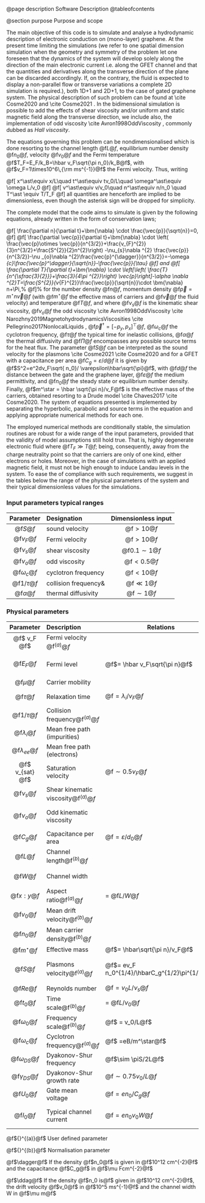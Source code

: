 @page  description Software Description
@tableofcontents


@section purpose Purpose and scope

The main objective of this code is to simulate and analyse a hydrodynamic description of electronic conduction on (mono-layer) graphene. At the present time limiting the simulations (we refer to one spatial dimension simulation when the geometry and symmetry of the problem let one foreseen that the dynamics of the system will develop solely along the direction of the main electronic current i.e. along the GFET channel and that the quantities and derivatives along the transverse direction of the plane can be discarded accordingly. If, on the contrary, the fluid is expected to display a non-parallel flow or transverse variations a complete 2D simulation is required.), both 1D+1 and 2D+1, to the case of gated graphene system. The physical description of such problem can be found at \cite Cosme2020 and \cite Cosme2021 . In the bidimensional simulation is possible to add the effects of shear viscosity and/or uniform and static magnetic field along the transverse direction, we include also, the implementation of odd viscosity \cite Avron1998OddViscosity ,  commonly dubbed as *Hall viscosity*. 


The equations governing this problem can be nondimensionalised  which is done resorting to the channel length @f$L@f$, equilibrium number density @f$n_0@f$, velocity @f$v_0@f$ and the Fermi temperature @f$T_F=E_F/k_B=\hbar v_F\sqrt{\pi n_0}/k_B@f$, with @f$v_F=1\times10^6\,{\rm ms^{-1}}@f$ the Fermi velocity. Thus, writing

@f[ 
x^\ast\equiv x/L\quad t^\ast\equiv tv_0/L\quad \omega^\ast\equiv \omega L/v_0
@f]
@f[
    v^\ast\equiv v/v_0\quad n^\ast\equiv n/n_0 \quad T^\ast \equiv T/T_F
@f]
all quantities are henceforth are implied to be dimensionless, even though the asterisk sign  will be dropped for simplicity. 

The complete model that the code aims to simulate is given by the following equations, already written in the form of conservation laws;

@f[
  \frac{\partial n}{\partial t}+\bm{\nabla} \cdot \frac{\vec{p}}{\sqrt{n}}=0,
@f]
@f[
     \frac{\partial \vec{p}}{\partial t}+\bm{\nabla} \cdot \left( \frac{\vec{p}\otimes \vec{p}}{n^{3/2}}+\frac{v_{F}^{2}}{3}n^{3/2}+\frac{S^{2}}{2}n^{2}\right)
     -\nu_{s}\nabla ^{2} \frac{\vec{p}}{n^{3/2}}-\nu _{o}\nabla ^{2}\frac{\vec{p}^{\dagger}}{n^{3/2}}=-\omega _{c}\frac{\vec{p}^\dagger}{\sqrt{n}}-\frac{\vec{p}}{\tau}
 @f] and 
 @f[
    \frac{\partial T}{\partial t}+\bm{\nabla} \cdot \left[\left( \frac{T}{n^{\sfrac{3}{2}}}+\frac{3}{4\pi ^{2}}\right) \vec{p}\right]-\alpha \nabla ^{2}T=\frac{S^{2}}{v_{F}^{2}}\frac{\vec{p}}{\sqrt{n}}\cdot \bm{\nabla} n+\Pi,%
@f]%
for the number density @f$n@f$, momentum density @f$\vec{p}=m^\star n \vec{v}@f$ (with @f$m^\star@f$ the effective mass of carriers and @f$\vec{v}@f$ the fluid velocity) and temperature @f$T@f$, and where @f$\nu_s@f$ is the kinematic shear viscosity, @f$\nu_o@f$ the odd viscosity \cite Avron1998OddViscosity \cite Narozhny2019MagnetohydrodynamicsViscosities \cite Pellegrino2017NonlocalLiquids , @f$\vec{p}^\dagger=\left[-p_y,p_x\right]^\top@f$,  @f$\omega_c@f$ the cyclotron frequency, @f$\tau@f$ the typical time for inelastic collisions, @f$\alpha@f$ the thermal diffusivity and @f$\Pi@f$ encompasses any possible source terms for the heat flux. The parameter @f$S@f$ can be interpreted as the sound velocity for the plasmons \cite Cosme2021 \cite Cosme2020  and for a GFET with a capacitance per area @f$C_g=\varepsilon/d@f$ it is given by @f$S^2=e^2dv_F\sqrt{ n_0}/ \varepsilon\hbar\sqrt{\pi}@f$, with @f$d@f$ the distance between the gate and the graphene layer, @f$\varepsilon@f$ the medium permittivity, and @f$n_0@f$ the steady state or equilibrium number density.  Finally, @f$m^\star = \hbar \sqrt{\pi n}/v_F@f$ is the effective mass of the carriers, obtained resorting to a Drude model \cite Chaves2017 \cite Cosme2020. The system of equations presented is implemented by separating the hyperbolic, parabolic and source terms in the equation and applying appropriate numerical methods for each one. 

The employed numerical methods are conditionally stable,  the simulation routines are robust for a wide range of the input parameters, provided that the validity of model assumptions still hold true. That is, highly degenerate electronic fluid where @f$T_F\gg T@f$; being, consequently,  away from the charge neutrality point so that the carriers are only of one kind, either electrons or holes. Moreover, in the case of simulations with an applied magnetic field, it must not be high enough to induce Landau levels in the system. To ease the of compliance with such requirements, we suggest in the tables below the range of the physical parameters of the system and their typical dimensionless values for the simulations. 


### Input parameters typical ranges

| Parameter   |      Designation    |   Dimensionless input | 
| :---:   |      :---      |   :---: |
|@f$S@f$ | sound velocity | @f$> 10@f$|
|@f$v_F@f$ | Fermi velocity|@f$> 10@f$|
|@f$\nu_s@f$ | shear viscosity| @f$0.1\sim 1@f$|
|@f$\nu_o@f$ | odd viscosity | @f$<0.5@f$|
|@f$\omega_c@f$ | cyclotron frequency  | @f$< 10@f$|
|@f$1/\tau@f$ | collision frequency& | @f$\ll 1@f$ |
|@f$\alpha@f$ | thermal diffusivity | @f$\sim 1@f$ |


### Physical parameters

| Parameter   |      Description    |   Relations  | Requirements | Typical values | 
| :---:   |      :---      |  --- | :---:| ---  |
| @f$ v_F @f$   |  Fermi velocity @f${}^{(a)}@f$   |  |   |  @f$1\times 10^6 ms^{-1}@f$  |
| @f$E_F@f$   |  Fermi level    | @f$= \hbar v_F\sqrt{\pi n}@f$  |  @f$ k_BT\ll E_F \ll t \simeq 3 eV@f$ |  @f$0.0658 \sqrt{n} eV \dagger@f$ |
| @f$\mu@f$  |   Carrier mobility  |   |   | @f$2000~5000 cm^2/Vs@f$   |
| @f$\tau@f$  |   Relaxation time  | @f$= \lambda_i/v_F@f$  |   | @f$\sim 5ps   (0.1 \sim 10ps)@f$ |
| @f$1/\tau@f$  |   Collision frequency@f${}^{(a)}@f$  |   |   | @f$\sim0.2THz @f$ |
| @f$\lambda_i@f$  |  Mean free path (impurities)     | |  |  @f$\sim5\mu m@f$ |
| @f$\lambda_{ee}@f$  | Mean free path (electrons)       ||   | @f$\sim10nm@f$  |
| @f$ v_{sat} @f$  |   Saturation velocity  |     @f$\sim0.5v_F@f$| | @f$0.5\times10^6 ms^{-1}@f$   |
| @f$\nu_s@f$  |   Shear kinematic viscosity@f${}^{(a)}@f$     ||   |  @f$\sim 0.2  m^2s^{-1}@f$  |
| @f$\nu_o@f$  |   Odd kinematic viscosity     || broken time symmetry (@f$B\neq0@f$)  | @f$ \lesssim 0.1  m^2s^{-1}@f$  |
| @f$C_g@f$ | Capacitance per area   |  @f$= \varepsilon/d_0@f$|  | @f$0.1~0.6 \muFcm^{-2}@f$  |
| @f$L@f$ |   Channel length@f${}^{(b)}@f$  |  | @f$\lambda_{ee} < L <  \lambda_i @f$   | |
| @f$W@f$ |  Channel width   |  | @f$\lambda_{ee} < W < \lambda_i  @f$  | |
| @f$x:y@f$ |  Aspect ratio@f${}^{(a)}@f$   | = @f$L/W@f$ |    | |
| @f$v_0@f$ |   Mean drift velocity@f${}^{(b)}@f$  |  |  @f$\ll v_F and < v_sat@f$| @f$~1x10^5 ms^{-1}@f$|
| @f$n_0@f$ |   Mean carrier density@f${}^{(b)}@f$  |  | | @f$~ 1\times10^{12} cm^{-2}@f$ |
| @f$m^\star@f$ | Effective mass  | @f$= \hbar\sqrt{\pi n}/v_F@f$ | | @f$\sim0.02m_e@f$ |
| @f$S@f$ |  Plasmons velocity@f${}^{(a)}@f$   | @f$= ev_F n_0^{1/4}/\hbarC_g^{1/2}\pi^{1/2}@f$    |  @f$> v_F@f$ |@f$1.17\times10^6 n_0^{1/4}C_g^{-1/2}  ms^{-1}\dagger @f$|
| @f$Re@f$  |    Reynolds number    | @f$= v_0L/\nu_s@f$   |   | |
| @f$t_0@f$ |  Time scale@f${}^{(b)}@f$  | = @f$L/v_0@f$   |   | |
| @f$\omega_0@f$ |  Frequency scale@f${}^{(b)}@f$ |@f$ = v_0/L@f$   |   |  |
| @f$\omega_c@f$ |  Cyclotron frequency@f${}^{(a)}@f$  |@f$ =eB/m^\star@f$   |  @f$B\ll1 T @f$| @f$\ll 9 THz@f$ |
| @f$\omega_{DS}@f$ |   Dyakonov-Shur frequency  |  @f$\sim \piS/2L@f$  |   |  |
| @f$\gamma_{DS}@f$ |  Dyakonov-Shur growth rate   | @f$\sim0.75 v_0/L@f$ | > @f$1/\tau@f$  |  |
| @f$U_0@f$ |   Gate mean voltage  | @f$= en_0/C_g@f$  | | @f$160 n_0/C_g mV\dagger@f$ |
| @f$I_0@f$ |   Typical channel current  | @f$= en_0v_0W@f$ | @f$<1.3 mA/cm for L=25 \mu m@f$  | @f$160 n_0v_0W \muA \ddag@f$ |

<p>@f${}^{(a)}@f$ User defined parameter</p>
<p>@f${}^{(b)}@f$ Normalisation parameter</p>
<p>@f$\dagger@f$ If the density  @f$n_0@f$ is given in @f$10^12 cm^{-2}@f$  and the capacitance @f$C_g@f$ in @f$\mu Fcm^{-2}@f$ </p>
<p>@f$\ddag@f$ If the density  @f$n_0 is@f$ given in @f$10^12 cm^{-2}@f$, the drift velocity @f$v_0@f$ in @f$10^5 ms^{-1}@f$ and the channel width W in @f$\mu m@f$ </p>



